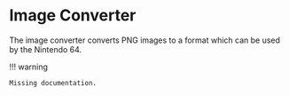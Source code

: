 # Image Converter

The image converter converts PNG images to a format which can be used by the Nintendo 64.

!!! warning

    Missing documentation.
